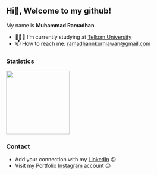 ## Hi👋, Welcome to my github!

My name is **Muhammad Ramadhan**.

- 👨🏻‍🎓 I’m currently studying at <a href="https://telkomuniversity.ac.id/">Telkom University</a>
- 📫 How to reach me: ramadhannkurniawan@gmail.com

### Statistics  
<p align="left">
<a href="https://github.com/muhammadramadhann">
  <img height="170em" src="https://github-readme-stats-eight-theta.vercel.app/api/top-langs/?username=muhammadramadhann&layout=compact&langs_count=8&theme=algolia"/>
</a>
</p>

### Contact  
- Add your connection with my <a href="https://www.linkedin.com/in/muhammadramadhankurniawan/">LinkedIn</a> 😉
- Visit my Portfolio <a href="https://www.instagram.com/ramadhanman_id/">Instagram</a> account 😌
